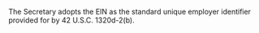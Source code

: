 The Secretary adopts the EIN as the standard unique employer identifier provided for by 42 U.S.C. 1320d-2(b).
